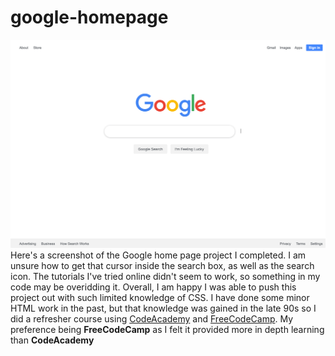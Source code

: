 # google-homepage
<img src="img/google-project-screenshot.png">
Here's a screenshot of the Google home page project I completed. I am unsure how to get that cursor inside the search box, as well as the search icon. The tutorials I've tried online didn't seem to work, so something in my code may be overidding it. Overall, I am happy I was able to push this project out with such limited knowledge of CSS. I have done some minor HTML work in the past, but that knowledge was gained in the late 90s so I did a refresher course using <a href="https://www.codecademy.com/catalog/language/html-css">CodeAcademy</a> and <a href="https://www.freecodecamp.org/">FreeCodeCamp</a>. My preference being <strong>FreeCodeCamp</strong> as I felt it provided more in depth learning than <strong>CodeAcademy</strong> 
